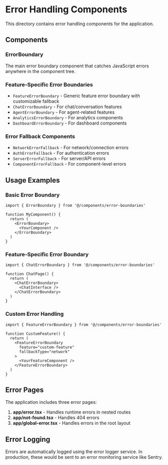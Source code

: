 # Error Handling Components

This directory contains error handling components for the application.

## Components

### ErrorBoundary
The main error boundary component that catches JavaScript errors anywhere in the component tree.

### Feature-Specific Error Boundaries
- `FeatureErrorBoundary` - Generic feature error boundary with customizable fallback
- `ChatErrorBoundary` - For chat/conversation features
- `AgentErrorBoundary` - For agent-related features
- `AnalyticsErrorBoundary` - For analytics components
- `DashboardErrorBoundary` - For dashboard components

### Error Fallback Components
- `NetworkErrorFallback` - For network/connection errors
- `AuthErrorFallback` - For authentication errors
- `ServerErrorFallback` - For server/API errors
- `ComponentErrorFallback` - For component-level errors

## Usage Examples

### Basic Error Boundary
```tsx
import { ErrorBoundary } from '@/components/error-boundaries'

function MyComponent() {
  return (
    <ErrorBoundary>
      <YourComponent />
    </ErrorBoundary>
  )
}
```

### Feature-Specific Error Boundary
```tsx
import { ChatErrorBoundary } from '@/components/error-boundaries'

function ChatPage() {
  return (
    <ChatErrorBoundary>
      <ChatInterface />
    </ChatErrorBoundary>
  )
}
```

### Custom Error Handling
```tsx
import { FeatureErrorBoundary } from '@/components/error-boundaries'

function CustomFeature() {
  return (
    <FeatureErrorBoundary 
      feature="custom-feature" 
      fallbackType="network"
    >
      <YourFeatureComponent />
    </FeatureErrorBoundary>
  )
}
```

## Error Pages

The application includes three error pages:

1. **app/error.tsx** - Handles runtime errors in nested routes
2. **app/not-found.tsx** - Handles 404 errors
3. **app/global-error.tsx** - Handles errors in the root layout

## Error Logging

Errors are automatically logged using the error logger service. In production, these would be sent to an error monitoring service like Sentry.